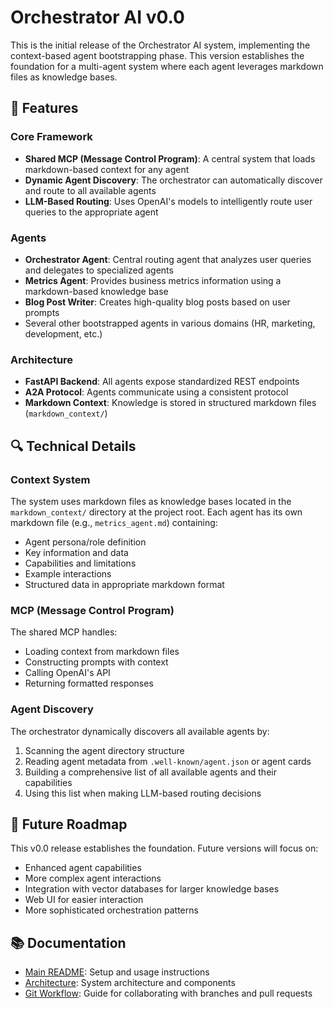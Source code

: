 # Orchestrator AI v0.0

This is the initial release of the Orchestrator AI system, implementing the context-based agent bootstrapping phase. This version establishes the foundation for a multi-agent system where each agent leverages markdown files as knowledge bases.

## 🌟 Features

### Core Framework
- **Shared MCP (Message Control Program)**: A central system that loads markdown-based context for any agent
- **Dynamic Agent Discovery**: The orchestrator can automatically discover and route to all available agents
- **LLM-Based Routing**: Uses OpenAI's models to intelligently route user queries to the appropriate agent

### Agents
- **Orchestrator Agent**: Central routing agent that analyzes user queries and delegates to specialized agents
- **Metrics Agent**: Provides business metrics information using a markdown-based knowledge base
- **Blog Post Writer**: Creates high-quality blog posts based on user prompts
- Several other bootstrapped agents in various domains (HR, marketing, development, etc.)

### Architecture
- **FastAPI Backend**: All agents expose standardized REST endpoints
- **A2A Protocol**: Agents communicate using a consistent protocol
- **Markdown Context**: Knowledge is stored in structured markdown files (`markdown_context/`)

## 🔍 Technical Details

### Context System
The system uses markdown files as knowledge bases located in the `markdown_context/` directory at the project root. Each agent has its own markdown file (e.g., `metrics_agent.md`) containing:

- Agent persona/role definition
- Key information and data
- Capabilities and limitations
- Example interactions
- Structured data in appropriate markdown format

### MCP (Message Control Program)
The shared MCP handles:
- Loading context from markdown files
- Constructing prompts with context
- Calling OpenAI's API
- Returning formatted responses

### Agent Discovery
The orchestrator dynamically discovers all available agents by:
1. Scanning the agent directory structure
2. Reading agent metadata from `.well-known/agent.json` or agent cards
3. Building a comprehensive list of all available agents and their capabilities
4. Using this list when making LLM-based routing decisions

## 🚀 Future Roadmap
This v0.0 release establishes the foundation. Future versions will focus on:

- Enhanced agent capabilities
- More complex agent interactions
- Integration with vector databases for larger knowledge bases
- Web UI for easier interaction
- More sophisticated orchestration patterns

## 📚 Documentation
- [Main README](../../../README.md): Setup and usage instructions
- [Architecture](./architecture.md): System architecture and components
- [Git Workflow](./git-workflow.md): Guide for collaborating with branches and pull requests 